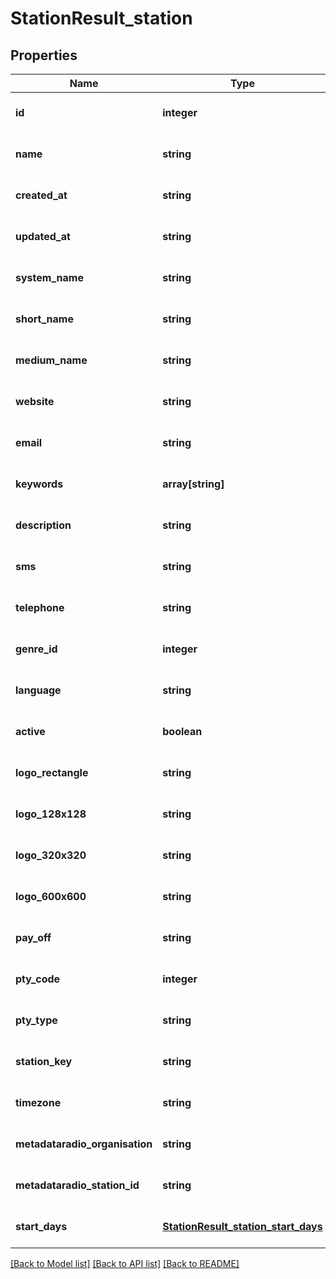 # StationResult_station

## Properties
Name | Type | Description | Notes
------------ | ------------- | ------------- | -------------
**id** | **integer** |  | [optional] [default to null]
**name** | **string** |  | [optional] [default to null]
**created_at** | **string** |  | [optional] [default to null]
**updated_at** | **string** |  | [optional] [default to null]
**system_name** | **string** |  | [optional] [default to null]
**short_name** | **string** |  | [optional] [default to null]
**medium_name** | **string** |  | [optional] [default to null]
**website** | **string** |  | [optional] [default to null]
**email** | **string** |  | [optional] [default to null]
**keywords** | **array[string]** |  | [optional] [default to null]
**description** | **string** |  | [optional] [default to null]
**sms** | **string** |  | [optional] [default to null]
**telephone** | **string** |  | [optional] [default to null]
**genre_id** | **integer** |  | [optional] [default to null]
**language** | **string** |  | [optional] [default to null]
**active** | **boolean** |  | [optional] [default to null]
**logo_rectangle** | **string** |  | [optional] [default to null]
**logo_128x128** | **string** |  | [optional] [default to null]
**logo_320x320** | **string** |  | [optional] [default to null]
**logo_600x600** | **string** |  | [optional] [default to null]
**pay_off** | **string** |  | [optional] [default to null]
**pty_code** | **integer** |  | [optional] [default to null]
**pty_type** | **string** |  | [optional] [default to null]
**station_key** | **string** |  | [optional] [default to null]
**timezone** | **string** |  | [optional] [default to null]
**metadataradio_organisation** | **string** |  | [optional] [default to null]
**metadataradio_station_id** | **string** |  | [optional] [default to null]
**start_days** | [**StationResult_station_start_days**](StationResult_station_start_days.md) |  | [optional] [default to null]

[[Back to Model list]](../README.md#documentation-for-models) [[Back to API list]](../README.md#documentation-for-api-endpoints) [[Back to README]](../README.md)


